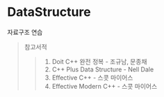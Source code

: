 # DataStructure
자료구조 연습

> 참고서적
>   > 1. Doit C++ 완전 정복 - 조규남, 문종채
>   > 2. C++ Plus Data Structure - Nell Dale
>   > 3. Effective C++ - 스콧 마이어스
>   > 4. Effective Modern C++ - 스콧 마이어스
